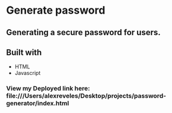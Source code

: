  # Generate password

 ## Generating a secure password for users.

 ## Built with
 * HTML
 * Javascript

 ### View my Deployed link here:  file:///Users/alexreveles/Desktop/projects/password-generator/index.html